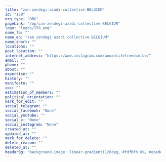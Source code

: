 ```yaml
---
title: "zan-zendegi-azadi-collective-BELGIUM"
id: "158"
org_type: "ORG"
pageLink: "/op/zan-zendegi-azadi-collective-BELGIUM"
logo: "logos/158.png"
name_fa: ""
name_en: "zan zendegi azadi collective BELGIUM"
name_short: ""
locations: ""
post_location: ""
internet_address: "https://www.instagram.com/womanlifefreedom.be/"
email: ""
phone: ""
about: ""
expertise: ""
history: ""
manifesto: ""
coc: ""
estimation_of_members: ""
political_orientation: ""
mark_for_edit: ""
social_telegram: ""
social_facebook: "None"
social_youtube: ""
social_x: "None"
social_instagram: "None"
created_at: ""
updated_at: ""
mark_for_delete: ""
delete_reason: ""
deleted_at: ""
headerBg: "background-image: linear-gradient(120deg, #fdfbfb 0%, #ebedee 100%);"
---
```

